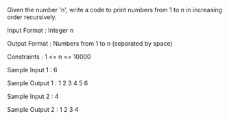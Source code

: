 Given the number 'n', write a code to print numbers from 1 to n in increasing order recursively.

Input Format :
Integer n

Output Format :
Numbers from 1 to n (separated by space)

Constraints :
1 <= n <= 10000

Sample Input 1 :
 6

Sample Output 1 :
1 2 3 4 5 6

Sample Input 2 :
 4

Sample Output 2 :
1 2 3 4

